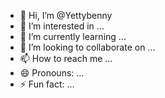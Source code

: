 - 👋 Hi, I’m @Yettybenny
- 👀 I’m interested in ...
- 🌱 I’m currently learning ...
- 💞️ I’m looking to collaborate on ...
- 📫 How to reach me ...
- 😄 Pronouns: ...
- ⚡ Fun fact: ...

<!---
Yettybenny/Yettybenny is a ✨ special ✨ repository because its `README.md` (this file) appears on your GitHub profile.
You can click the Preview link to take a look at your changes.
--->
